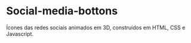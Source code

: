 # Social-media-bottons
Ícones das redes sociais animados em 3D, construídos em HTML, CSS e Javascript.
